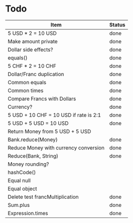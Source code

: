 Todo
==========

| Item                                   | Status |
|----------------------------------------|--------|
| 5 USD * 2 = 10 USD                     | done   |
| Make amount private                    | done   |
| Dollar side effects?                   | done   |
| equals()                               | done   |
| 5 CHF * 2 = 10 CHF                     | done   |
| Dollar/Franc duplication               | done   |
| Common equals                          | done   |
| Common times                           | done   |
| Compare Francs with Dollars            | done   |
| Currency?                              | done   |
| 5 USD + 10 CHF = 10 USD if rate is 2:1 | done   |
| 5 USD + 5 USD = 10 USD                 | done   |
| Return Money from 5 USD + 5 USD        |        |
| Bank.reduce(Money)                     | done   |
| Reduce Money with currency conversion  | done   |
| Reduce(Bank, String)                   | done   |
| Money rounding?                        |        |
| hashCode()                             |        |
| Equal null                             |        |
| Equal object                           |        |
| Delete test francMultiplication        | done   |
| Sum.plus                               | done   |
| Expression.times                       | done   |
